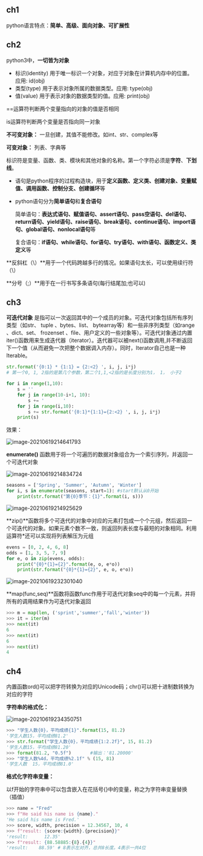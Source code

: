 ## ch1

python语言特点：**简单、高级、面向对象、可扩展性**

## ch2

python3中，**一切皆为对象**

* 标识(identity) 用于唯一标识一个对象，对应于对象在计算机内存中的位置。应用: id(obj)
* 类型(type) 用于表示对象所属的数据类型。应用: type(obj)
* 值(value) 用于表示对象的数据类型的值。应用: print(obj)



==运算符判断两个变量指向的对象的值是否相同

is运算符判断两个变量是否指向同一对象

**不可变对象：** 一旦创建，其值不能修改。如int、str、complex等

**可变对象：** 列表、字典等

标识符是变量、函数、类、模块和其他对象的名称。第一个字符必须是**字符**、**下划线**。

* 语句是python程序的过程构造块，用于**定义函数、定义类、创建对象、变量赋值、调用函数、控制分支、创建循环**等

* python语句分为**简单语句**和**复合语句**

  简单语句：**表达式语句、赋值语句、assert语句、pass空语句、del语句、return语句、yield语句、raise语句、break语句、continue语句、import语句、global语句、nonlocal语句**等

  复合语句：**if语句、while语句、for语句、try语句、with语句、函数定义、类定义**等



**反斜杠（\）**用于一个代码跨越多行的情况。如果语句太长，可以使用续行符（\）

**分号（;）**用于在一行书写多条语句(每行结尾加;也可以)

## ch3

**可迭代对象** 是指可以一次返回其中的一个成员的对象。可迭代对象包括所有序列类型（如str、 tuple 、bytes、list、 bytearray等）和一些非序列类型（如range 、dict、set、 frozenset 、file、用户定义的一些对象等）。可迭代对象通过内置iter()函数用来生成迭代器（iterator）。迭代器可以被next()函数调用,并不断返回下一个值（从而避免一次把整个数据调入内存）。同时，Iterator自己也是一种Iterable。

```python
str.format('{0:1} * {1:1} = {2:<2} ', i, j, i*j)
# 第一个0, 1, 2指的是第几个参数，第二个1,1,<2指的是长度分别为1， 1， 小于2
```

```python
for i in range(1,10):
    s = ''
    for j in range(10-i+1, 10):
        s += '       '
    for j in range(i,10):
        s += str.format('{0:1}*{1:1}={2:<2} ', i, j, i*j)
    print(s)
```

效果：

![image-20210619214641793](C:\Users\Administrator\AppData\Roaming\Typora\typora-user-images\image-20210619214641793.png)



**enumerate()** 函数用于将一个可遍历的数据对象组合为一个索引序列，并返回一个可迭代对象

![image-20210619214834724](C:\Users\Administrator\AppData\Roaming\Typora\typora-user-images\image-20210619214834724.png)

```python 
seasons = ['Spring', 'Summer', 'Autumn', 'Winter']
for i, s in enumerate(seasons, start=1): #start默认从0开始
    print(str.format("第{0}季节：{1}".format(i, s)))
```

![image-20210619214925629](C:\Users\Administrator\AppData\Roaming\Typora\typora-user-images\image-20210619214925629.png)

**zip()**函数将多个可迭代的对象中对应的元素打包成一个个元组，然后返回一个可迭代的对象。如果元素个数不一致，则返回列表长度与最短的对象相同。利用运算符*还可以实现将列表解压为元组

```python
evens = [0, 2, 4, 6, 8]
odds = [1, 3, 5, 7, 9]
for e, o in zip(evens, odds):
    print("{0}*{1}={2}".format(e, o, e*o))
    print(str.format("{0}*{1}={2}", e, o, e*o))
```

![image-20210619232301040](C:\Users\Administrator\AppData\Roaming\Typora\typora-user-images\image-20210619232301040.png)

**map(func,seq)**函数将函数func作用于可迭代对象seq中的每一个元素，并将所有的调用结果作为可迭代对象返回

```python
>>> m = map(len, ('sprint','summer','fall','winter'))
>>> it = iter(m)
>>> next(it)
6
>>> next(it)
6
>>> next(it)
4
```

## ch4

内置函数ord()可以把字符转换为对应的Unicode码；chr()可以把十进制数转换为对应的字符

**字符串的格式化：**

![image-20210619234350751](C:\Users\Administrator\AppData\Roaming\Typora\typora-user-images\image-20210619234350751.png)

```python
>>> "学生人数{0}，平均成绩{1}".format(15, 81.2)
'学生人数15，平均成绩81.2'
>>> str.format("学生人数{0}，平均成绩{1:2.2f}", 15, 81.2)
'学生人数15，平均成绩81.20'
>>> format(81.2, "0.5f")       #输出：'81.20000'
>>> "学生人数%4d，平均成绩%2.1f" % (15, 81)
'学生人数  15，平均成绩81.0'

```

**格式化字符串变量：**

以f开始的字符串中可以包含嵌入在花括号{}中的变量，称之为字符串变量替换（插值）

```python
>>> name = "Fred"
>>> f"He said his name is {name}."
'He said his name is Fred.'
>>> score, width, precision = 12.34567, 10, 4
>>> f"result: {score:{width}.{precision}}"
'result:      12.35'
>>> f"result: {88.58885:{8}.{4}}"
'result:    88.59' # 8表示左对齐，总共8长度。4表示一共4位

```

